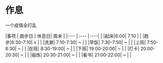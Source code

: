 # 作息

一个疫情全打乱

|事项 | 跑步日 |  休息日| 周末 |
|:--- | :--- |  :---| |
|起床|6:00| 7:10 | |
|跑步|6:30-7:10| x | |
|洗漱| 7:10-7:30| ~ | |
|早饭| 7:30-7:50| ~ | |
|上班| 7:50-8:30| ~ | |
|在班| 8:30-19:00| ~ | |
|下班| 19:00-20:00| ~ | |
|打卡| 20:00-20:30| ~ | |
|锻炼| 20:30-21:00| ~ | |
|看书| 21:00-22:00| ~ | |
